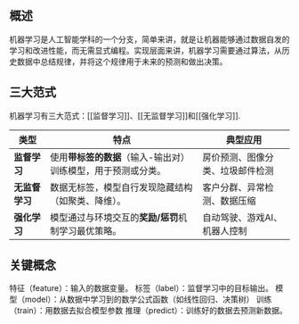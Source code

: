 ## 概述

机器学习是人工智能学科的一个分支，简单来讲，就是让机器能够通过数据自发的学习和改进性能，而无需显式编程。实现层面来讲，机器学习需要通过算法，从历史数据中总结规律，并将这个规律用于未来的预测和做出决策。

## 三大范式

机器学习有三大范式：[[监督学习]]、[[无监督学习]]和[[强化学习]].

|**类型**|特点|典型应用|
|---|---|---|
|**监督学习**|使用**带标签的数据**（输入-输出对）训练模型，用于预测或分类。|房价预测、图像分类、垃圾邮件检测|
|**无监督学习**|数据无标签，模型自行发现隐藏结构（如聚类、降维）。|客户分群、异常检测、数据压缩|
|**强化学习**|模型通过与环境交互的**奖励/惩罚**机制学习最优策略。|自动驾驶、游戏AI、机器人控制|

## 关键概念

特征（feature）：输入的数据变量。
标签（label）：监督学习中的目标输出。
模型（model）：从数据中学习到的数学公式函数（如线性回归、决策树）
训练（train）：用数据去拟合模型参数
推理（predict）：训练好的数据去预测新数据。
